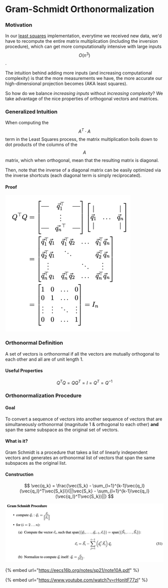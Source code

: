# Gram-Schmidt Orthonormalization

###  Motivation

In our [least squares](least-squares.md) implementation, everytime we received new data, we'd have to recompute the entire matrix multiplication \(including the inversion procedure\), which can get more computationally intensive with large inputs $$O(n^3)$$. 

The intuition behind adding more inputs \(and increasing computational complexity\) is that the more measurements we have, the more accurate our high-dimensional projection becomes \(AKA least squares\). 

So how do we balance _increasing inputs_ without _increasing complexity_? We take advantage of the nice properties of orthogonal vectors and matrices.

### Generalized Intuition

When computing the $$A^T\cdot A$$term in the Least Squares process, the matrix multiplication boils down to dot products of the columns of the $$A$$matrix, which when orthogonal, mean that the resulting matrix is diagonal. 

Then, note that the inverse of a diagonal matrix can be easily optimized via the inverse shortcuts \(each diagonal term is simply reciprocated\).

#### Proof

![For an orthonormal matrix Q.](../../.gitbook/assets/image%20%2816%29.png)

### Orthonormal Definition

A set of vectors is orthonormal if all the vectors are mutually orthogonal to each other and all are of unit length 1. 

#### Useful Properties

$$
Q^TQ=QQ^T=I=Q^T=Q^{-1}
$$

### Orthonormalization Procedure

#### Goal

To convert a sequence of vectors into another sequence of vectors that are simultaneously orthonormal \(magnitude 1 & orthogonal to each other\) **and** span the same subspace as the original set of vectors.

#### What is it?

Gram Schmidt is a procedure that takes a list of linearly independent vectors and generates an orthonormal list of vectors  that span the same subspaces as the original list.

#### Construction

$$
\vec{q_k} = \frac{\vec{S_k} - \sum_{l=1}^{k-1}\vec{q_l}(\vec{q_l}^T\vec{S_k})}{||\vec{S_k} - \sum_{l=1}^{k-1}\vec{q_l}(\vec{q_l}^T\vec{S_k})||}
$$

![](../../.gitbook/assets/image%20%2814%29.png)



{% embed url="https://eecs16b.org/notes/sp21/note10A.pdf" %}

{% embed url="https://www.youtube.com/watch?v=rHonltF77zI" %}



